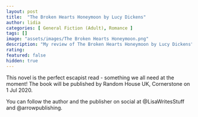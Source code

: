 ```yaml
---
layout: post
title:  "The Broken Hearts Honeymoon by Lucy Dickens"
author: lidia
categories: [ General Fiction (Adult), Romance ]
tags: []
image: "assets/images/The Broken Hearts Honeymoon.png"
description: "My review of The Broken Hearts Honeymoon by Lucy Dickens"
rating: 
featured: false
hidden: true
---
```


This novel is the perfect escapist read - something we all need at the moment!
The book will be published by Random House UK, Cornerstone on 1 Jul 2020. 

You can follow the author and the publisher on social at @LisaWritesStuff and @arrowpublishing.
